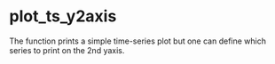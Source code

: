 # plot_ts_y2axis
The function prints a simple time-series plot but one can define which series to print on the 2nd yaxis.
